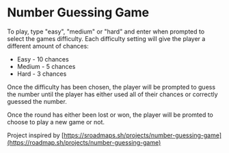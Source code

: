 # Number Guessing Game

To play, type "easy", "medium" or "hard" and enter when prompted to select the games difficulty.
Each difficulty setting will give the player a different amount of chances:

- Easy - 10 chances
- Medium - 5 chances
- Hard - 3 chances

Once the difficulty has been chosen, the player will be prompted to guess the number until the player has either used all of their chances or correctly guessed the number.

Once the round has either been lost or won, the player will be promted to choose to play a new game or not.

Project inspired by [https://sroadmaps.sh/projects/number-guessing-game](https://roadmap.sh/projects/number-guessing-game)
